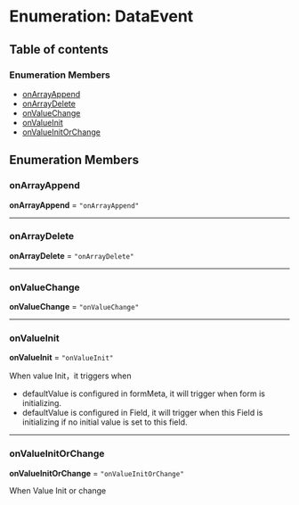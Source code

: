 # Enumeration: DataEvent

## Table of contents

### Enumeration Members

* [onArrayAppend](/en/auto-docs/editor/enums/DataEvent.md#onarrayappend)
* [onArrayDelete](/en/auto-docs/editor/enums/DataEvent.md#onarraydelete)
* [onValueChange](/en/auto-docs/editor/enums/DataEvent.md#onvaluechange)
* [onValueInit](/en/auto-docs/editor/enums/DataEvent.md#onvalueinit)
* [onValueInitOrChange](/en/auto-docs/editor/enums/DataEvent.md#onvalueinitorchange)

## Enumeration Members

### onArrayAppend

**onArrayAppend** = `"onArrayAppend"`

***

### onArrayDelete

**onArrayDelete** = `"onArrayDelete"`

***

### onValueChange

**onValueChange** = `"onValueChange"`

***

### onValueInit

**onValueInit** = `"onValueInit"`

When value Init，it triggers when

* defaultValue is configured in formMeta, it will trigger when form is initializing.
* defaultValue is configured in Field, it will trigger when this Field is initializing if no initial value is set to this field.

***

### onValueInitOrChange

**onValueInitOrChange** = `"onValueInitOrChange"`

When Value Init or change

